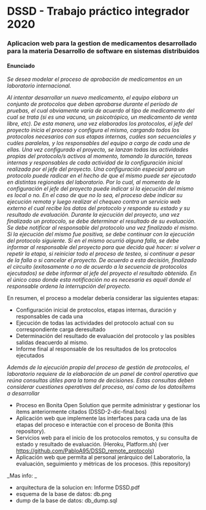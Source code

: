 # DSSD - Trabajo práctico integrador 2020 #

### Aplicacion web para la gestion de medicamentos desarrollado para la materia Desarrollo de software en sistemas distribuidos ###

#### Enunciado ###


_Se desea modelar el proceso de aprobación de medicamentos en un laboratorio internacional._

_Al intentar desarrollar un nuevo medicamento, el equipo elabora un conjunto de protocolos que deben aprobarse durante el período de pruebas, el cual obviamente varía de acuerdo al tipo de medicamento del cual se trata (si es una vacuna, un psicotrópico, un medicamento de venta libre, etc). De esta manera, una vez elaborados los protocolos, el jefe del proyecto inicia el proceso y configura el mismo, cargando todos los protocolos necesarios con sus etapas internas, cuáles son secuenciales y cuáles paralelas, y los responsables del equipo a cargo de cada una de ellas.
Una vez configurado el proyecto, se lanzan todas las actividades propias del protocolo/s activos al momento, tomando la duración, tareas internas y responsables de cada actividad de la configuración inicial realizada por el jefe del proyecto.
Una configuración especial para un protocolo puede radicar en el hecho de que el mismo puede ser ejecutado en distintas regionales del laboratorio. Por lo cual, al momento de la configuración el jefe del proyecto puede indicar si la ejecución del mismo es local o no. En el caso de que no lo sea, el proceso debe indicar su ejecución remota y luego realizar el chequeo contra un servicio web externo el cual recibe los datos del protocolo y responde su estado y su resultado de evaluación. 
Durante la ejecución del proyecto, una vez finalizado un protocolo, se debe determinar el resultado de su evaluación. Se debe notificar al responsable del protocolo una vez finalizado el mismo. Si la ejecución del mismo fue positiva, se debe continuar con la ejecución del protocolo siguiente. Si en el mismo ocurrió alguna falla, se debe informar al responsable del proyecto para que decida qué hacer: si volver a repetir la etapa, si reiniciar todo el proceso de testeo, si continuar a pesar de la falla o si cancelar el proyecto.
De acuerdo a esta decisión, finalizado el circuito (exitosamente o no de acuerdo a la secuencia de protocolos ejecutados) se debe informar al jefe del proyecto el resultado obtenido. En el único caso donde esta notificación no es necesaria es aquél donde el responsable ordena la interrupción del proyecto._

En resumen, el proceso a modelar debería considerar las siguientes etapas:
- Configuración inicial de protocolos, etapas internas, duración y responsables de cada una
- Ejecución de todas las actividades del protocolo actual con su correspondiente carga deresultado
- Determinación del resultado de evaluación del protocolo y las posibles salidas deacuerdo al mismo.
- Informe final al responsable de los resultados de los protocolos ejecutados

_Además de la ejecución propia del proceso de gestión de protocolos, el laboratorio requiere de la elaboración de un panel de control operativo que reúna consultas útiles para la toma de decisiones. Estas consultas deben considerar cuestiones operativas del proceso, así como de los datosÍtems a desarrollar_

- Proceso en Bonita Open Solution que permite administrar y gestionar los ítems anteriormente citados (DSSD-2-dic-final.bos)
- Aplicación web que implemente las interfaces para cada una de las etapas del proceso e interactúe con el proceso de Bonita (this repository).
- Servicios web para el inicio de los protocolos remotos, y su consulta de estado y resultado de evaluación. (Heroku, Platform.sh) (ver https://github.com/PabloA95/DSSD_remote_protocols)
- Aplicación web que permita al personal jerárquico del Laboratorio, la evaluación, seguimiento y métricas de los procesos. (this repository)


_Mas info: _
- arquitectura de la solucion en: Informe DSSD.pdf
- esquema de la base de datos: db.png
- dump de la base de datos: db_dump.sql